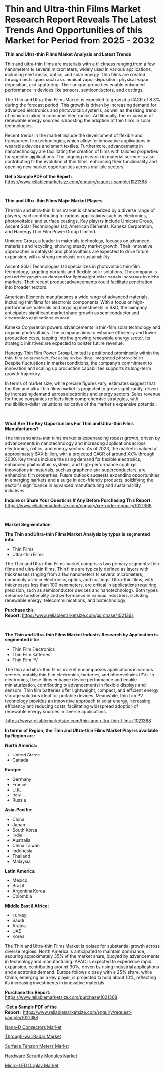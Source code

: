 <p><h1>Thin and Ultra-thin Films Market Research Report Reveals The Latest Trends And Opportunities of this Market for Period from 2025 - 2032</h1></p><p><strong>Thin and Ultra-thin Films Market Analysis and Latest Trends</strong></p>
<p><p>Thin and ultra-thin films are materials with a thickness ranging from a few nanometers to several micrometers, widely used in various applications, including electronics, optics, and solar energy. Thin films are created through techniques such as chemical vapor deposition, physical vapor deposition, and sputtering. Their unique properties enable enhanced performance in devices like sensors, semiconductors, and coatings.</p><p>The Thin and Ultra-thin Films Market is expected to grow at a CAGR of 8.3% during the forecast period. This growth is driven by increasing demand for advanced electronics and photovoltaic systems, as well as the rising trend of miniaturization in consumer electronics. Additionally, the expansion of renewable energy sources is boosting the adoption of thin films in solar technologies.</p><p>Recent trends in the market include the development of flexible and transparent film technologies, which allow for innovative applications in wearable devices and smart textiles. Furthermore, advancements in nanotechnology are facilitating the creation of films with tailored properties for specific applications. The ongoing research in material science is also contributing to the evolution of thin films, enhancing their functionality and opening new market opportunities across multiple sectors.</p></p>
<p><strong>Get a Sample PDF of the Report:&nbsp;</strong> <a href="https://www.reliablemarketsize.com/enquiry/request-sample/1021368?utm_campaign=2113&utm_medium=2&utm_source=Github&utm_content=ia&utm_term=21032025&utm_id=thin-and-ultra-thin-films">https://www.reliablemarketsize.com/enquiry/request-sample/1021368</a></p>
<p>&nbsp;</p>
<p><strong>Thin and Ultra-thin Films Major Market Players</strong></p>
<p><p>The thin and ultra-thin films market is characterized by a diverse range of players, each contributing to various applications such as electronics, photovoltaics, and surface coatings. Key players include Umicore Group, Ascent Solar Technologies Ltd, American Elements, Kaneka Corporation, and Hanergy Thin Film Power Group Limited.</p><p>Umicore Group, a leader in materials technology, focuses on advanced materials and recycling, showing steady market growth. Their innovative approaches in catalysts and photovoltaics are expected to drive future expansion, with a strong emphasis on sustainability.</p><p>Ascent Solar Technologies Ltd specializes in photovoltaic thin-film technology, targeting portable and flexible solar solutions. The company is poised for growth as demand for lightweight solar panels increases in niche markets. Their recent product advancements could facilitate penetration into broader sectors.</p><p>American Elements manufactures a wide range of advanced materials, including thin films for electronic components. With a focus on high-performance materials and ongoing investments in R&D, the company anticipates significant market share growth as semiconductor and electronics applications expand.</p><p>Kaneka Corporation powers advancements in thin-film solar technology and organic photovoltaics. The company aims to enhance efficiency and lower production costs, tapping into the growing renewable energy sector. Its strategic initiatives are expected to bolster future revenue.</p><p>Hanergy Thin Film Power Group Limited is positioned prominently within the thin-film solar market, focusing on building-integrated photovoltaics. Despite fluctuations in market conditions, the company’s commitment to innovation and scaling up production capabilities supports its long-term growth trajectory.</p><p>In terms of market size, while precise figures vary, estimates suggest that the thin and ultra-thin films market is projected to grow significantly, driven by increasing demand across electronics and energy sectors. Sales revenue for these companies reflects their comprehensive strategies, with multibillion-dollar valuations indicative of the market's expansive potential.</p></p>
<p>&nbsp;</p>
<p><strong>What Are The Key Opportunities For Thin and Ultra-thin Films Manufacturers?</strong></p>
<p><p>The thin and ultra-thin films market is experiencing robust growth, driven by advancements in nanotechnology and increasing applications across electronics, optics, and energy sectors. As of 2023, the market is valued at approximately $XX billion, with a projected CAGR of around XX% through 2030. Key trends include the rising demand for flexible electronics, enhanced photovoltaic systems, and high-performance coatings. Innovations in materials, such as graphene and superconductors, are enhancing film properties. Future outlook suggests expanding opportunities in emerging markets and a surge in eco-friendly products, solidifying the sector's significance in advanced manufacturing and sustainability initiatives.</p></p>
<p><strong>Inquire or Share Your Questions If Any Before Purchasing This Report:</strong> <a href="https://www.reliablemarketsize.com/enquiry/pre-order-enquiry/1021368?utm_campaign=2113&utm_medium=2&utm_source=Github&utm_content=ia&utm_term=21032025&utm_id=thin-and-ultra-thin-films">https://www.reliablemarketsize.com/enquiry/pre-order-enquiry/1021368</a></p>
<p>&nbsp;</p>
<p><strong>Market Segmentation</strong></p>
<p><strong>The Thin and Ultra-thin Films Market Analysis by types is segmented into:</strong></p>
<p><ul><li>Thin Films</li><li>Ultra-thin Films</li></ul></p>
<p><p>The Thin and Ultra-thin Films market comprises two primary segments: thin films and ultra-thin films. Thin films are typically defined as layers with thicknesses ranging from a few nanometers to several micrometers, commonly used in electronics, optics, and coatings. Ultra-thin films, with thicknesses less than 100 nanometers, are critical in applications requiring precision, such as semiconductor devices and nanotechnology. Both types enhance functionality and performance in various industries, including renewable energy, telecommunications, and biotechnology.</p></p>
<p><strong>Purchase this Report:&nbsp;</strong><a href="https://www.reliablemarketsize.com/purchase/1021368?utm_campaign=2113&utm_medium=2&utm_source=Github&utm_content=ia&utm_term=21032025&utm_id=thin-and-ultra-thin-films">https://www.reliablemarketsize.com/purchase/1021368</a></p>
<p>&nbsp;</p>
<p><strong>The Thin and Ultra-thin Films Market Industry Research by Application is segmented into:</strong></p>
<p><ul><li>Thin Film Electronics</li><li>Thin Film Batteries</li><li>Thin Film PV</li></ul></p>
<p><p>The thin and ultra-thin films market encompasses applications in various sectors, notably thin film electronics, batteries, and photovoltaics (PV). In electronics, these films enhance device performance and enable miniaturization, contributing to advancements in flexible displays and sensors. Thin film batteries offer lightweight, compact, and efficient energy storage solutions ideal for portable devices. Meanwhile, thin film PV technology provides an innovative approach to solar energy, increasing efficiency and reducing costs, facilitating widespread adoption of renewable energy sources in diverse applications.</p></p>
<p><a href="https://www.reliablemarketsize.com/thin-and-ultra-thin-films-r1021368?utm_campaign=2113&utm_medium=2&utm_source=Github&utm_content=ia&utm_term=21032025&utm_id=thin-and-ultra-thin-films">&nbsp;https://www.reliablemarketsize.com/thin-and-ultra-thin-films-r1021368</a></p>
<p><strong>In terms of Region, the Thin and Ultra-thin Films Market Players available by Region are:</strong></p>
<p>
    <p> <strong> North America: </strong>
        <ul>
            <li>United States</li>
            <li>Canada</li>
        </ul>
        </p> 
    <p> <strong> Europe: </strong>
        <ul>
            <li>Germany</li>
            <li>France</li>
            <li>U.K.</li>
            <li>Italy</li>
            <li>Russia</li>
        </ul>
        </p> 
    <p> <strong> Asia-Pacific: </strong>
        <ul>
            <li>China</li>
            <li>Japan</li>
            <li>South Korea</li>
            <li>India</li>
            <li>Australia</li>
            <li>China Taiwan</li>
            <li>Indonesia</li>
            <li>Thailand</li>
            <li>Malaysia</li>
        </ul>
        </p> 
    <p> <strong> Latin America: </strong>
        <ul>
            <li>Mexico</li>
            <li>Brazil</li>
            <li>Argentina Korea</li>
            <li>Colombia</li>
        </ul>
        </p> 
    <p> <strong> Middle East & Africa: </strong>
        <ul>
            <li>Turkey</li>
            <li>Saudi</li>
            <li>Arabia</li>
            <li>UAE</li>
            <li>Korea</li>
        </ul>
    </p>
    </p>
<p><p>The Thin and Ultra-thin Films Market is poised for substantial growth across diverse regions. North America is anticipated to maintain dominance, securing approximately 35% of the market share, buoyed by advancements in technology and manufacturing. APAC is expected to experience rapid expansion, contributing around 30%, driven by rising industrial applications and electronics demand. Europe follows closely with a 25% share, while China, emerging as a key player, is projected to hold about 10%, reflecting its increasing investments in innovative materials.</p></p>
<p><strong>Purchase this Report: </strong><a href="https://www.reliablemarketsize.com/purchase/1021368?utm_campaign=2113&utm_medium=2&utm_source=Github&utm_content=ia&utm_term=21032025&utm_id=thin-and-ultra-thin-films">https://www.reliablemarketsize.com/purchase/1021368</a></p>
<p>&nbsp;<strong>Get a Sample PDF of the Report:&nbsp;&nbsp;</strong><a href="https://www.reliablemarketsize.com/enquiry/request-sample/1021368?utm_campaign=2113&utm_medium=2&utm_source=Github&utm_content=ia&utm_term=21032025&utm_id=thin-and-ultra-thin-films">https://www.reliablemarketsize.com/enquiry/request-sample/1021368</a></p>
<p><strong></strong></p>
<p><p><a href="https://github.com/keolalelekr8/Market-Research-Report-List-1/blob/main/nano-d-connectors-market.md?utm_campaign=2113&utm_medium=2&utm_source=Github&utm_content=ia&utm_term=21032025&utm_id=thin-and-ultra-thin-films">Nano-D Connectors Market</a></p><p><a href="https://github.com/neilycalanww/Market-Research-Report-List-1/blob/main/through-wall-radar-market.md?utm_campaign=2113&utm_medium=2&utm_source=Github&utm_content=ia&utm_term=21032025&utm_id=thin-and-ultra-thin-films">Through-wall Radar Market</a></p><p><a href="https://github.com/izetajhazuga/Market-Research-Report-List-1/blob/main/surface-tension-meters-market.md?utm_campaign=2113&utm_medium=2&utm_source=Github&utm_content=ia&utm_term=21032025&utm_id=thin-and-ultra-thin-films">Surface Tension Meters Market</a></p><p><a href="https://github.com/gackesaizaze/Market-Research-Report-List-1/blob/main/hardware-security-modules-market.md?utm_campaign=2113&utm_medium=2&utm_source=Github&utm_content=ia&utm_term=21032025&utm_id=thin-and-ultra-thin-films">Hardware Security Modules Market</a></p><p><a href="https://github.com/Mayankdeswa/Market-Research-Report-List-1/blob/main/micro-led-display-market.md?utm_campaign=2113&utm_medium=2&utm_source=Github&utm_content=ia&utm_term=21032025&utm_id=thin-and-ultra-thin-films">Micro-LED Display Market</a></p></p>